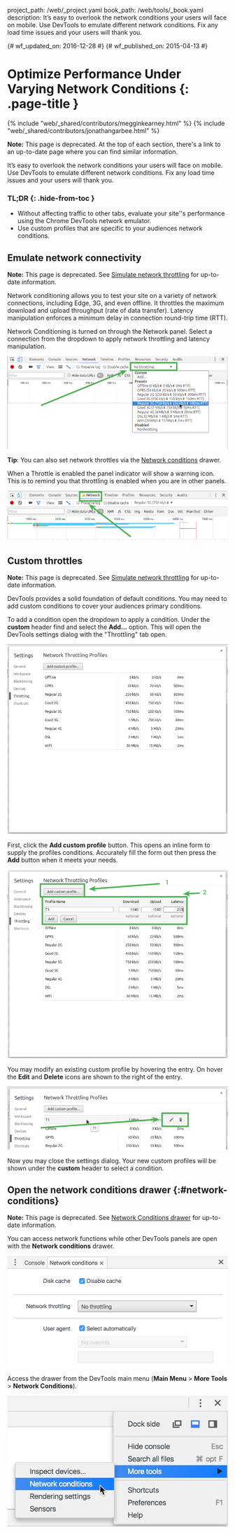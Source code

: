 project_path: /web/_project.yaml
book_path: /web/tools/_book.yaml
description: It’s easy to overlook the network conditions your users will face on mobile. Use DevTools to emulate different network conditions. Fix any load time issues and your users will thank you.

{# wf_updated_on: 2016-12-28 #}
{# wf_published_on: 2015-04-13 #}

# Optimize Performance Under Varying Network Conditions {: .page-title }

{% include "web/_shared/contributors/megginkearney.html" %}
{% include "web/_shared/contributors/jonathangarbee.html" %}

<aside class="note">
  <b>Note:</b> This page is deprecated. At the top of each section, there's a
  link to an up-to-date page where you can find similar information.
</aside>

It’s easy to overlook the network conditions your users will face on mobile. Use DevTools to emulate different network conditions. Fix any load time issues and your users will thank you.

### TL;DR {: .hide-from-toc }
- Without affecting traffic to other tabs, evaluate your site''s performance using the Chrome DevTools network emulator.
- Use custom profiles that are specific to your audiences network conditions.

## Emulate network connectivity

<aside class="note">
  <b>Note:</b> This page is deprecated. See <a href="reference#throttling">
  Simulate network throttling</a> for up-to-date information.
</aside>

Network conditioning allows you to test your site on a variety of network connections, including Edge, 3G, and even offline.
It throttles the maximum download and upload throughput (rate of data transfer).
Latency manipulation enforces a minimum delay in connection round-trip time (RTT).

Network Conditioning is turned on through the Network panel.
Select a connection from the dropdown to apply network throttling and latency manipulation.

![Select Network Throttle](imgs/throttle-selection.png)

**Tip**: You can also set network throttles via the
[Network conditions](#network-conditions) drawer.

When a Throttle is enabled the panel indicator will show a warning icon.
This is to remind you that throttling is enabled when you are in other panels.

![Network Panel Selector With Warning Indicator](imgs/throttling-enabled.png)

## Custom throttles

<aside class="note">
  <b>Note:</b> This page is deprecated. See <a href="reference#throttling">
  Simulate network throttling</a> for up-to-date information.
</aside>

DevTools provides a solid foundation of default conditions.
You may need to add custom conditions to cover your audiences primary conditions.

To add a condition open the dropdown to apply a condition.
Under the **custom** header find and select the **Add...** option.
This will open the DevTools settings dialog with the "Throttling" tab open.

![Throttle Settings Index](imgs/throttle-index.png)

First, click the **Add custom profile** button.
This opens an inline form to supply the profiles conditions.
Accurately fill the form out then press the **Add** button when it meets your needs.

![Throttle Settings Add Custom Throttle](imgs/add-custom-throttle.png)

You may modify an existing custom profile by hovering the entry.
On hover the **Edit** and **Delete** icons are shown to the right of the entry.

![Throttle Settings Modify Custom Entry](imgs/hover-to-modify-custom-throttle.png)

Now you may close the settings dialog.
Your new custom profiles will be shown under the **custom** header to select a condition.

## Open the network conditions drawer {:#network-conditions}

<aside class="note">
  <b>Note:</b> This page is deprecated. See
  <a href="reference#network-conditions">Network Conditions drawer</a> for
  up-to-date information.
</aside>

You can access network functions while other DevTools panels are open with
the **Network conditions** drawer.

![the network conditions drawer](imgs/network-drawer.png)

Access the drawer from the DevTools main menu (**Main Menu** > **More Tools** >
**Network Conditions**).

![opening the network conditions drawer](imgs/open-network-drawer.png)
